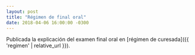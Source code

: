 ```yaml
---
layout: post
title: "Régimen de final oral"
date: 2018-04-06 16:00:00 -0300
---
```


Publicada la explicación del examen final oral en [régimen de curesada]({{ 'regimen' | relative_url }}).
